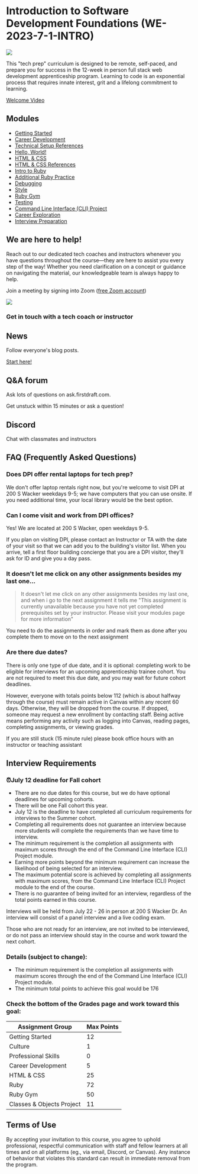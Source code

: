 # Introduction to Software Development Foundations (WE-2023-7-1-INTRO)
![](./assets/welcome-page-banner.gif)

This "tech prep" curriculum is designed to be remote, self-paced, and prepare you for success in the 12-week in person full stack web development apprenticeship program.
Learning to code is an exponential process that requires innate interest, grit and a lifelong commitment to learning.

[Welcome Video](./assets/intro-welcome.mp4)

## Modules
- [Getting Started](./getting-started.md)
- [Career Development](./career-development.md)
- [Technical Setup References](./technical-setup-references.md)
- [Hello, World!](./hello-world.md)
- [HTML & CSS](./html-&-css.md)
- [HTML & CSS References](./html-&-css-references.md)
- [Intro to Ruby](./intro-to-ruby.md)
- [Additional Ruby Practice](./additional-ruby-practice.md)
- [Debugging](./debugging.md)
- [Style](./style.md)
- [Ruby Gym](./ruby-gym.md)
- [Testing](./testing.md)
- [Command Line Interface (CLI) Project](./command-line-interface-cli-project.md)
- [Career Exploration](./career-exploration.md)
- [Interview Preparation](./preparation-for-interview.md)

## We are here to help!
Reach out to our dedicated tech coaches and instructors whenever you have questions throughout the course—they are here to assist you every step of the way!
Whether you need clarification on a concept or guidance on navigating the material, our knowledgeable team is always happy to help.

Join a meeting by signing into Zoom ([free Zoom account](https://zoom.us/signup))

![](./assets/tech-coaches.gif)

### Get in touch with a tech coach or instructor
<!-- TODO: list names, emails, and calendly links for technical staff -->

## News
Follow everyone's blog posts.

[Start here!](https://news.dpi.dev)

## Q&A forum
Ask lots of questions on ask.firstdraft.com.

Get unstuck within 15 minutes or ask a question!

<!-- TODO: sign up link -->

## Discord
Chat with classmates and instructors 

<!-- TOOD: link -->

## FAQ (Frequently Asked Questions)

### Does DPI offer rental laptops for tech prep?
We don't offer laptop rentals right now, but you're welcome to visit DPI at 200 S Wacker weekdays 9-5; we have computers that you can use onsite. If you need additional time, your local library would be the best option. 

### Can I come visit and work from DPI offices?
Yes! We are located at 200 S Wacker, open weekdays 9-5.

If you plan on visiting DPI, please contact an Instructor or TA with the date of your visit so that we can add you to the building's visitor list.  When you arrive, tell a first floor building concierge that you are a DPI visitor, they'll ask for ID and give you a day pass.

### It doesn't let me click on any other assignments besides my last one...
> It doesn't let me click on any other assignments besides my last one, and when i go to the next assignment it tells me "This assignment is currently unavailable because you have not yet completed prerequisites set by your instructor. Please visit your modules page for more information"

You need to do the assignments in order and mark them as done after you complete them to move on to the next assignment

### Are there due dates?
There is only one type of due date, and it is optional: completing work to be eligible for interviews for an upcoming apprenticeship trainee cohort. You are not required to meet this due date, and you may wait for future cohort deadlines.

However, everyone with totals points below 112 (which is about halfway through the course) must remain active in Canvas within any recent 60 days. Otherwise, they will be dropped from the course.  If dropped, someone may request a new enrollment by contacting staff.  Being active means performing any activity such as logging into Canvas, reading pages, completing assignments, or viewing grades.

If you are still stuck (15 minute rule) please book office hours with an instructor or teaching assistant

## Interview Requirements

### ⏰July 12 deadline for Fall cohort
- There are no due dates for this course, but we do have optional deadlines for upcoming cohorts.
- There will be one Fall cohort this year.
- July 12 is the deadline to have completed all curriculum requirements for interviews to the Summer cohort.
- Completing all requirements does not guarantee an interview because more students will complete the requirements than we have time to interview.
- The minimum requirement is the completion all assignments with maximum scores through the end of the Command Line Interface (CLI) Project module.
- Earning more points beyond the minimum requirement can increase the likelihood of being selected for an interview.
- The maximum potential score is achieved by completing all assignments with maximum scores, from the Command Line Interface (CLI) Project module to the end of the course.
- There is no guarantee of being invited for an interview, regardless of the total points earned in this course.

Interviews will be held from July 22 - 26 in person at 200 S Wacker Dr.  An interview will consist of a panel interview and a live coding exam.

Those who are not ready for an interview, are not invited to be interviewed, or do not pass an interview should stay in the course and work toward the next cohort.

### Details (subject to change):
- The minimum requirement is the completion all assignments with maximum scores through the end of the Command Line Interface (CLI) Project module.
- The minimum total points to achieve this goal would be 176

### Check the bottom of the Grades page and work toward this goal:

| Assignment Group | Max Points |
| ---------------- | ---------- |
| Getting Started | 12 |
| Culture |	1 |
| Professional Skills |	0 |
| Career Development | 5 |
| HTML & CSS | 25 |
| Ruby | 72 |
| Ruby Gym | 50 |
| Classes & Objects Project | 11 |

## Terms of Use
By accepting your invitation to this course, you agree to uphold professional, respectful communication with staff and fellow learners at all times and on all platforms (eg., via email, Discord, or Canvas). Any instance of behavior that violates this standard can result in immediate removal from the program. 
